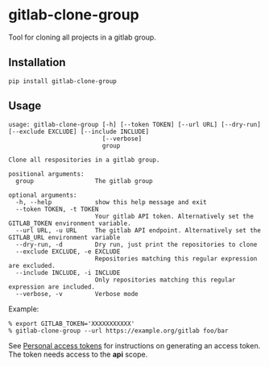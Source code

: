 # gitlab-clone-group

Tool for cloning all projects in a gitlab group.

## Installation

```
pip install gitlab-clone-group
```

## Usage

```
usage: gitlab-clone-group [-h] [--token TOKEN] [--url URL] [--dry-run] [--exclude EXCLUDE] [--include INCLUDE]
                          [--verbose]
                          group

Clone all respositories in a gitlab group.

positional arguments:
  group                 The gitlab group

optional arguments:
  -h, --help            show this help message and exit
  --token TOKEN, -t TOKEN
                        Your gitlab API token. Alternatively set the GITLAB_TOKEN environment variable.
  --url URL, -u URL     The gitlab API endpoint. Alternatively set the GITLAB_URL environment variable
  --dry-run, -d         Dry run, just print the repositories to clone
  --exclude EXCLUDE, -e EXCLUDE
                        Repositories matching this regular expression are excluded.
  --include INCLUDE, -i INCLUDE
                        Only repositories matching this regular expression are included.
  --verbose, -v         Verbose mode
```

Example:

```
% export GITLAB_TOKEN='XXXXXXXXXXX'
% gitlab-clone-group --url https://example.org/gitlab foo/bar
```

See [Personal access tokens](https://docs.gitlab.com/ee/user/profile/personal_access_tokens.html) for instructions on generating an access token.  The token needs access to the **api** scope.
